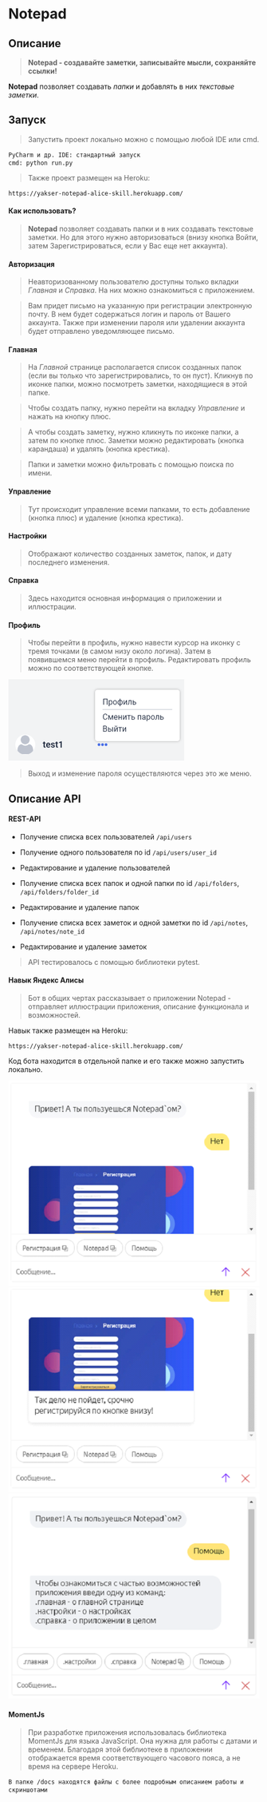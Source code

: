 # Notepad

## Описание

>**Notepad - создавайте заметки, записывайте мысли, сохраняйте ссылки!**

**Notepad** позволяет создавать _папки_ и добавлять в них
_текстовые заметки_. 

## Запуск

>Запустить проект локально можно с помощью любой IDE или cmd.

    PyCharm и др. IDE: стандартный запуск
    cmd: python run.py

>Также проект размещен на Heroku:

    https://yakser-notepad-alice-skill.herokuapp.com/

#### Как использовать?


>**Notepad** позволяет создавать папки и в них создавать текстовые заметки.
Но для этого нужно авторизоваться (внизу кнопка Войти, затем Зарегистрироваться, если у Вас еще нет аккаунта).
    
#### Авторизация
>Неавторизованному пользователю доступны только вкладки _Главная_ и _Справка_. На них можно ознакомиться с приложением.

>Вам придет письмо на указанную при регистрации электронную почту.
В нем будет содержаться логин и пароль от Вашего аккаунта. 
Также при изменении пароля или удалении аккаунта будет отправлено уведомляющее письмо. 

#### Главная
>На _Главной_ странице располагается список созданных папок (если вы только что зарегистрировались, то он пуст).
Кликнув по иконке папки, можно посмотреть заметки, находящиеся в этой папке.

>Чтобы создать папку, нужно перейти на вкладку _Управление_ и нажать на кнопку плюс.

>А чтобы создать заметку, нужно кликнуть по иконке папки, а затем по кнопке плюс.
Заметки можно редактировать (кнопка карандаша) и удалять (кнопка крестика).

>Папки и заметки можно фильтровать с помощью поиска по имени.
#### Управление

>Тут происходит управление всеми папками,
> то есть добавление (кнопка плюс) и удаление (кнопка крестика).

#### Настройки

>Отображают количество созданных заметок, папок, и дату последнего изменения.

#### Справка

>Здесь находится основная информация о приложении и иллюстрации.


#### Профиль
>Чтобы перейти в профиль, нужно навести курсор на иконку с тремя точками
> (в самом низу около логина). Затем в появившемся меню перейти в профиль. Редактировать профиль можно по соответствующей кнопке.

![img.png](static/img/img.png)
>Выход и изменение пароля осуществляются через это же меню.



## Описание API

#### REST-API

- Получение списка всех пользователей `/api/users`
- Получение одного пользователя по id `/api/users/user_id`
- Редактирование и удаление пользователей

- Получение списка всех папок и одной папки по id `/api/folders`, `/api/folders/folder_id`
- Редактирование и удаление папок 
- Получение списка всех заметок и одной заметки по id `/api/notes`, `/api/notes/note_id`
- Редактирование и удаление заметок 

>API тестировалось с помощью библиотеки pytest.
> 
#### Навык Яндекс Алисы

>Бот в общих чертах рассказывает о приложении Notepad - отправляет иллюстрации приложения, описание функционала и возможностей.

Навык также размещен на Heroku:

    https://yakser-notepad-alice-skill.herokuapp.com/

Код бота находится в отдельной папке и его также можно запустить локально.


![img.png](static/img/img_2.png)
![img_1.png](static/img/img_1.png)
![img.png](static/img/img_3.png)

#### MomentJs
>При разработке приложения использовалась библиотека MomentJs для языка JavaScript.
> Она нужна для работы с датами и временем. Благодаря этой библиотеке в
> приложении отображается время соответствующего часового пояса, а не время на сервере Heroku. 


    В папке /docs находятся файлы с более подробным описанием работы и скриншотами
